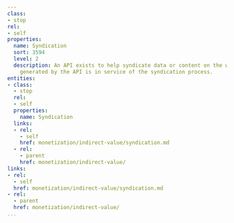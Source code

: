 ```yaml
---
class:
- stop
rel:
- self
properties:
  name: Syndication
  sort: 3594
  level: 2
  description: An API exists to help syndicate data or content on the web. All value
    generated by the API is in service of the syndication process.
entities:
- class:
  - stop
  rel:
  - self
  properties:
    name: Syndication
  links:
  - rel:
    - self
    href: monetization/indirect-value/syndication.md
  - rel:
    - parent
    href: monetization/indirect-value/
links:
- rel:
  - self
  href: monetization/indirect-value/syndication.md
- rel:
  - parent
  href: monetization/indirect-value/
...
```

